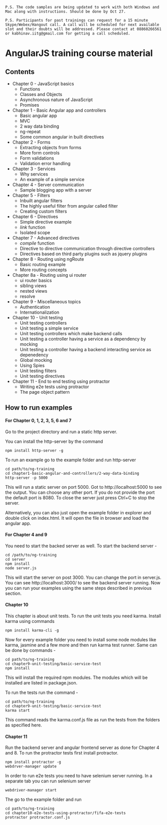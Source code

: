 `P.S. The code samples are being updated to work with both Windows and Mac along with instructions. Should be done by Oct 27.`

`P.S. Participants for past trainings can request for a 15 minute Skype/Webex/Hangout call. A call will be scheduled for next available slot and their doubts will be addressed. Please contact at 08860266561 or kabhinav.iitg@gmail.com for getting a call scheduled.`

# AngularJS training course material

## Contents

- Chapter 0 - JavaScript basics
	- Functions
	- Classes and Objects
	- Asynchronous nature of JavaScript
	- Promises
- Chapter 1 - Basic Angular app and controllers
	- Basic angular app
	- MVC
	- 2 way data binding
	- ng-repeat
	- Some common angular in built directives
- Chapter 2 - Forms
	- Extracting objects from forms
	- More form controls
	- Form validations
	- Validation error handling
- Chapter 3 - Services
	- Why services
	- An example of a simple service
- Chapter 4 - Server communication
	- Sample blogging app with a server
- Chapter 5 - Filters
	- Inbuilt angular filters
	- The highly useful filter from angular called filter
	- Creating custom filters
- Chapter 6 - Directives
	- Simple directive example
	- _link_ function
	- Isolated scope
- Chapter 7 - Advanced directives
	- _compile_ function
	- Directive to directive communication through directive controllers
	- Directives based on third party plugins such as jquery plugins
- Chapter 8 - Routing using ngRoute
	- Basic routing example
	- More routing concepts
- Chapter 8a - Routing using ui router
	- ui router basics
	- sibling views
	- nested views
	- resolve
- Chapter 9 - Miscellaneous topics
	- Authentication
	- Internationalization
- Chapter 10 - Unit testing
	- Unit testing controllers
	- Unit testing a simple service
	- Unit testing controllers which make backend calls
	- Unit testing a controller having a service as a dependency by mocking
	- Unit testing a controller having a backend interacting service as depenedency
	- Global mocking
	- Using Spies
	- Unit testing filters
	- Unit testing directives
- Chapter 11 - End to end testing using protractor
	- Writing e2e tests using protractor
	- The page object pattern

## How to run examples


#### For Chapter 0, 1, 2, 3, 5, 6 and 7
Go to the project directory and run a static http server.

You can install the http-server by the command

```
npm install http-server -g
```

To run an example go to the example folder and run http-server
```
cd path/to/ng-training
cd chapter1-basic-angular-and-controllers/2-way-data-binding
http-server -p 5000
```

This will run a static server on port 5000. Got to http://localhost:5000 to see the output. You can choose any other port. If you do not provide the port the default port is 8080. To close the server just press Ctrl+C to stop the server.

Alternatively, you can also just open the example folder in explorer and double click on index.html. It will open the file in browser and load the angular app.

#### For Chapter 4 and 9
You need to start the backed server as well. To start the backend server -
```
cd /path/to/ng-training
cd server
npm install 
node server.js
```

This will start the server on post 3000. You can change the port in server.js. You can see http://localhost:3000/ to see the backend server running. Now you can run your examples using the same steps described in previous section.

#### Chapter 10
This chapter is about unit tests. To run the unit tests you need karma. Install karma using commands

```
npm install karma-cli -g
```

Now for every example folder you need to install some node modules like karma, jasmine and a few more and then run karma test runner. Same can be done by commands -

```
cd path/to/ng-training
cd chapter9-unit-testing/basic-service-test
npm install
```

This will install the required npm modules. The modules which will be installed are listed in package.json.

To run the tests run the command -

```
cd path/to/ng-training
cd chapter9-unit-testing/basic-service-test
karma start
```

This command reads the karma.conf.js file as run the tests from the folders as specified here.

#### Chapter 11
Run the backend server and angular frontend server as done for Chapter 4 and 8. To run the protractor tests first install protractor.

```
npm install protractor -g
webdrver-manager update
```

In order to run e2e tests you need to have selenium server running. In a separate tab you can run selenium server

```
webdriver-manager start
```

The go to the example folder and run

```
cd path/to/ng-training
cd chapter10-e2e-tests-using-protractor/fifa-e2e-tests
protractor protractor.conf.js
```











